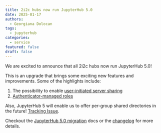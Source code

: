 ```yaml
---
title: 2i2c hubs now run JupyterHub 5.0
date: 2025-01-17
authors:
  - Georgiana Dolocan
tags:
  - jupyterhub
categories:
  - service
featured: false
draft: false
---
```


We are excited to announce that all 2i2c hubs now run JupyterHub 5.0!

This is an upgrade that brings some exciting new features and improvements. Some of the highlights include:
1. The possibility to enable [user-initiated server sharing](https://jupyterhub.readthedocs.io/en/5.0.0/tutorial/sharing.html)
2. [Authenticator-managed roles](https://jupyterhub.readthedocs.io/en/5.0.0/reference/authenticators.html#authenticator-managed-roles)

Also, JupyterHub 5 will enable us to offer per-group shared directories in the future! [Tracking Issue](https://github.com/NASA-IMPACT/veda-jupyterhub/issues/61).

Checkout the [JupyterHub 5.0 migration](https://jupyterhub.readthedocs.io/en/latest/howto/upgrading-v5.html) docs or the [changelog](https://jupyterhub.readthedocs.io/en/5.0.0/reference/changelog.html#id3) for more details.
